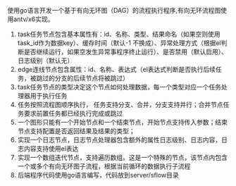 使用go语言开发一个基于有向无环图（DAG）的流程执行程序,有向无环流程图使用antv/x6实现。
1. task任务节点包含基本属性有：id、名称、类型、结果命名（如果空则使用task_id作为数据key）、缓存时间（默认-1 不换成）、异常处理方式（根据el判断是否继续运行，如果空发生异常事程序终止运行）、是否禁用（默认启用）、日志级别（默认无）
2. edge连线节点包含属性：id、名称、表达式（el表达式判断是否执行后续任务，被跳过的分支的后续节点将被跳过）
3. task任务节点的类型决定这个节点如何处理数据，每一个类型对应一个任务处理器用于执行任务
4. 任务按照流程图顺序执行， 任务支持分支、合并，分支支持并行；合并节点任务要求前置任务都已经执行完成或跳过
5. 一个图形只能有一个开始节点和一个结束节点，开始节点支持传入参数；结束节点支持配置是否返回结果及结果的类型；
6. 实现一个日志节点，日志节点处理器包含额外的属性日志级别、日志内容，日志内容支持使用el表达
7. 实现一个数组迭代节点，支持遍历数组。这是一个特殊的节点，该节点内包含一个或多个有向无环图子流程，根据当前循环的数据执行子流程
8. 后端程序代码使用go语言编写，代码放到server/sflow目录

 